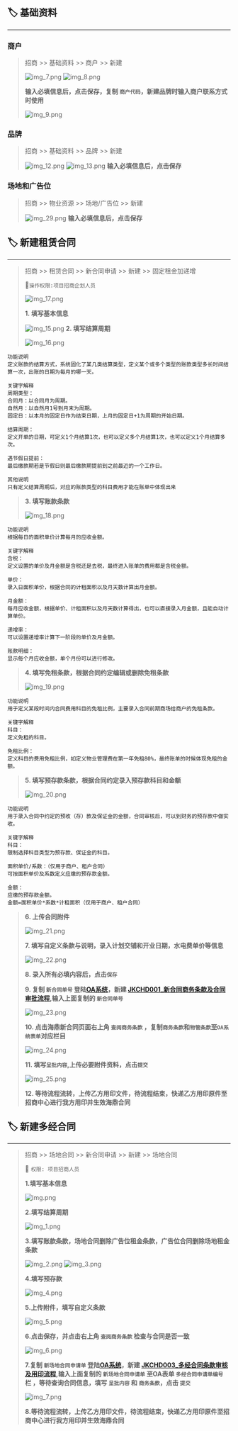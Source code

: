 ## 🏷️ 基础资料

___

### 商户

> 招商 >> 基础资料 >> 商户 >> 新建
> 
> ![img_7.png](_media/img_7.png)
> ![img_8.png](_media/img_8.png)
> 
> **输入必填信息后，点击保存，复制 `商户代码`，新建品牌时输入商户联系方式时使用**
> 
>![img_9.png](_media/img_9.png)

### 品牌

> 招商 >> 基础资料 >> 品牌 >> 新建
> 
> ![img_12.png](_media/img_12.png)
> ![img_13.png](_media/img_13.png)
> **输入必填信息后，点击保存**

### 场地和广告位

> 招商 >> 物业资源 >> 场地/广告位 >> 新建
> 
> ![img_29.png](_media/img_29.png)
> **输入必填信息后，点击保存**

## 🏷️ 新建租赁合同
___


> 招商 >> 租赁合同 >> 新合同申请 >> 新建 >> 固定租金加递增
> 
> 🔑`操作权限:项目招商企划人员`
> 
> ![img_17.png](_media/img_17.png)
> 
> **1. 填写基本信息**
> 
> ![img_15.png](_media/img_15.png)
> **2. 填写结算周期**
> 
> ![img_16.png](_media/img_16.png)
> 
```结算周期说明
功能说明
定义账款的结算方式，系统固化了某几类结算类型，定义某个或多个类型的账款类型多长时间结算一次，出账的日期为每月的哪一天。

关键字解释
周期类型：
合同月：以合同月为周期。
自然月：以自然月1号到月末为周期。
固定日：以本月的固定日作为结束日期，上月的固定日+1为周期的开始日期。

结算周期：
定义开单的日期，可定义1个月结算1次，也可以定义多个月结算1次，也可以定义1个月结算多次。

遇节假日提前：
最后缴款期若是节假日则最后缴款期提前到之前最近的一个工作日。

其他说明
只有定义结算周期后，对应的账款类型的科目费用才能在账单中体现出来
```
> **3. 填写账款条款**
> 
> ![img_18.png](_media/img_18.png)
```账款条款说明
功能说明
根据每日的面积单价计算每月的应收金额。

关键字解释
含税：
定义设置的单价及月金额是含税还是去税，最终进入账单的费用都是含税金额。

单价：
录入日面积单价，根据合同的计租面积以及月天数计算出月金额。

月金额：
每月应收金额，根据单价、计租面积以及月天数计算得出，也可以直接录入月金额，且能自动计算单价。

递增率：
可以设置递增率计算下一阶段的单价及月金额。

账款明细：
显示每个月应收金额，单个月份可以进行修改。
```

> **4. 填写免租条款，根据合同约定编辑或删除免租条款**
> 
>![img_19.png](_media/img_19.png)
> 
```免租条款说明
功能说明
用于定义某段时间内合同费用科目的免租比例，主要录入合同前期商场给商户的免租条款。

关键字解释
科目：
定义免租的科目。

免租比例：
定义科目的费用免租比例，如定义物业管理费在第一年免租80%，最终账单的时候体现免租的金额。
```

> **5. 填写预存款条款，根据合同约定录入预存款科目和金额**
> 
> ![img_20.png](_media/img_20.png)
> 

```预存款条款说明
功能说明
用于录入合同中约定的预收（存）款及保证金的金额，合同审核后，可以到财务的预存款中做实收。

关键字解释
科目：
限制选择科目类型为预存款、保证金的科目。

面积单价/系数：（仅用于商户、租户合同）
可按面积单价及系数定义应缴的预存款金额。

金额：
应缴的预存款金额。
金额=面积单价*系数*计租面积（仅用于商户、租户合同）
```

> **6. 上传合同附件**
> 
> ![img_21.png](_media/img_21.png)
> 
> **7. 填写自定义条款与说明，录入计划交铺和开业日期，水电费单价等信息**
> 
> ![img_22.png](_media/img_22.png)
> 
> **8. 录入所有必填内容后，点击`保存`**
> 
> **9. 复制 `新合同单号`
> 登陆[OA系统](http://oa.calxon-group.com/)，新建 [JKCHD001_新合同商务条款及合同审批流程](http://oa.calxon-group.com/spa/workflow/static4form/index.html?_rdm=1706605660325#/main/workflow/req?iscreate=1&workflowid=528&isagent=0&beagenter=0&f_weaver_belongto_userid=&f_weaver_belongto_usertype=0&menuIds=1,12&menuPathIds=1,12&_key=8ev4ih),输入上面复制的 `新合同单号`**
> 
> ![img_23.png](_media/img_23.png)
> 
> **10. 点击海鼎新合同页面右上角 `查阅商务条款` ，复制`商务条款`和`物管条款`至`OA系统表单`对应栏目**
> 
> ![img_24.png](_media/img_24.png)
> 
> **11. 填写`呈批内容`,上传必要附件资料，点击`提交`**
> 
> ![img_25.png](_media/img_25.png)
> 
> **12. 等待流程流转，上传乙方用印文件，待流程结束，快递乙方用印原件至招商中心进行我方用印并生效海鼎合同**


## 🏷️ 新建多经合同

___

> 招商 >> 场地合同 >> 新合同申请 >> 新建 >> 场地合同  
> 
> 🔑 `权限: 项目招商人员`
> 
> **1.填写基本信息**
> 
> ![img.png](_media/img30.png)
> 
> **2.填写结算周期**
> 
> ![img_1.png](_media/img31.png)
> 
> **3.填写账款条款，场地合同删除广告位租金条款，广告位合同删除场地租金条款**
> 
> ![img_2.png](_media/img32.png)
> ![img_3.png](_media/img33.png)
> 
> **4.填写预存款**
> 
> ![img_4.png](_media/img34.png)
> 
> **5.上传附件，填写自定义条款**
> 
> ![img_5.png](_media/img35.png)
> 
> **6.点击保存，并点击右上角 `查阅商务条款` 检查与合同是否一致**
> 
> ![img_6.png](_media/img36.png)
> 
> **7.复制 `新场地合同申请单`
> 登陆[OA系统](http://oa.calxon-group.com/)，新建 [JKCHD003_多经合同条款审核及用印流程](http://oa.calxon-group.com/spa/workflow/static4form/index.html?_rdm=1706673634608#/main/workflow/req?iscreate=1&workflowid=471&isagent=0&beagenter=0&f_weaver_belongto_userid=&f_weaver_belongto_usertype=0&menuIds=1,12&menuPathIds=1,12&_key=03hvm7),输入上面复制的 `新场地合同申请单` 至OA表单 `多经合同申请单编号` 栏 ，等待查询合同信息，填写 `呈批内容` 和 `商务条款`，点击 `提交`**
> 
> ![img_7.png](_media/img37.png)
> 
> **8.等待流程流转，上传乙方用印文件，待流程结束，快递乙方用印原件至招商中心进行我方用印并生效海鼎合同**